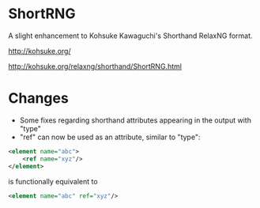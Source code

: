 ShortRNG
========

A slight enhancement to Kohsuke Kawaguchi's Shorthand RelaxNG format.

http://kohsuke.org/

http://kohsuke.org/relaxng/shorthand/ShortRNG.html


Changes
=======

  * Some fixes regarding shorthand attributes appearing in the output with "type"
  * "ref" can now be used as an attribute, similar to "type":

```xml
<element name="abc">
	<ref name="xyz"/>
</element>
```

is functionally equivalent to

```xml
<element name="abc" ref="xyz"/>
```

